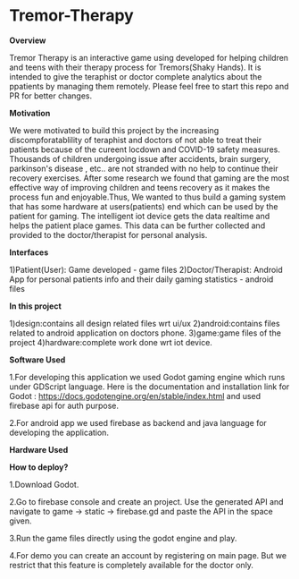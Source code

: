 # Tremor-Therapy

**Overview**

Tremor Therapy is an interactive game using developed for helping children and teens with their therapy process for Tremors(Shaky Hands). It is intended to give the teraphist or doctor complete analytics about the ppatients by managing them remotely. Please feel free to start this repo and PR for better changes.


**Motivation**

We were motivated to build this project by the increasing discompforatablility of teraphist and doctors of not able to treat their patients because of the cureent locdown and COVID-19 safety measures. Thousands of children undergoing issue after accidents, brain surgery, parkinson's disease , etc.. are not stranded with no help to continue their recovery exercises. After some research we found that gaming are the most effective way of improving children and teens recovery as it makes the process fun and enjoyable.Thus, We wanted to thus build a gaming system that has some hardware at users(patients) end which can be used by the patient for gaming. The intelligent iot device gets the data realtime and helps the patient place games. This data can be further collected and provided to the doctor/therapist for personal analysis.

**Interfaces**

1)Patient(User): Game developed - game files
2)Doctor/Therapist: Android App for personal patients info and their daily gaming statistics - android files

**In this project**

1)design:contains all design related files wrt ui/ux
2)android:contains files related to android application on doctors phone.
3)game:game files of the project
4)hardware:complete work done wrt iot device.

**Software Used**

1.For developing this application we used Godot gaming engine which runs under GDScript language. Here is the documentation and installation link for Godot : https://docs.godotengine.org/en/stable/index.html  and used firebase api for auth purpose.

2.For android app we used firebase as backend and java language for developing the application.

**Hardware Used**



**How to deploy?**

1.Download Godot.

2.Go to firebase console and create an project. Use the generated API and navigate to game -> static -> firebase.gd and paste the API in the space given.

3.Run the game files directly using the godot engine and play.

4.For demo you can create an account by registering on main page. But we restrict that this feature is completely available for the doctor only.



